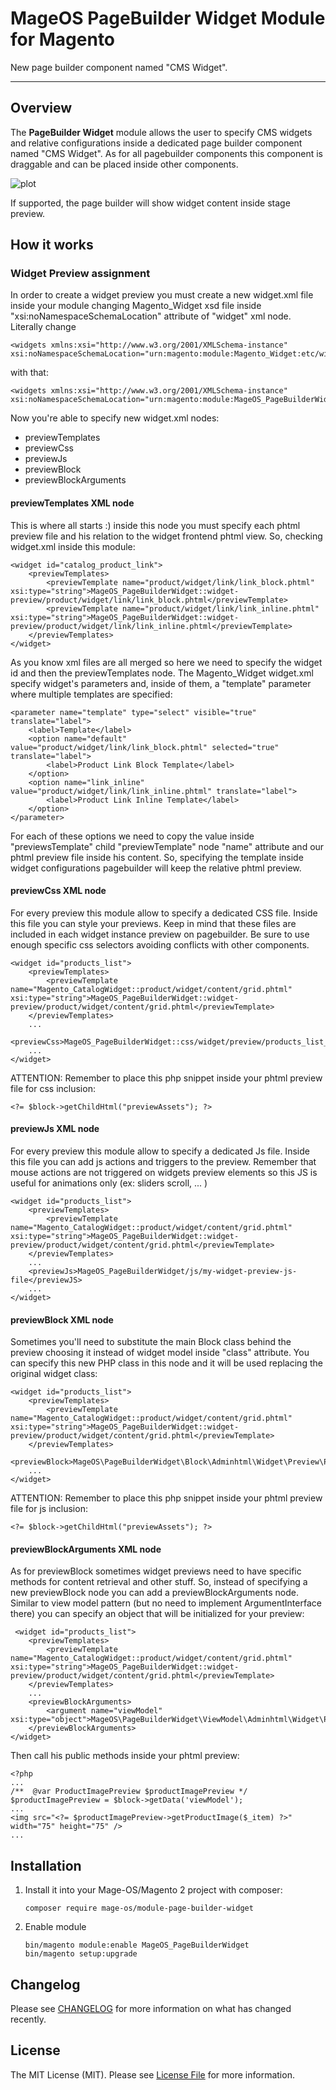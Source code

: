 # MageOS PageBuilder Widget Module for Magento

New page builder component named "CMS Widget".

---


## Overview

The **PageBuilder Widget** module allows the user to specify CMS widgets and relative configurations inside a dedicated page builder component named "CMS Widget".
As for all pagebuilder components this component is draggable and can be placed inside other components.

![plot](./doc/widget-sidebar_screenshot.png)

If supported, the page builder will show widget content inside stage preview.


## How it works

### Widget Preview assignment

In order to create a widget preview you must create a new widget.xml file inside your module changing Magento_Widget xsd file inside "xsi:noNamespaceSchemaLocation" attribute of "widget" xml node.
Literally change
```
<widgets xmlns:xsi="http://www.w3.org/2001/XMLSchema-instance" xsi:noNamespaceSchemaLocation="urn:magento:module:Magento_Widget:etc/widget.xsd">
```
with that:
```
<widgets xmlns:xsi="http://www.w3.org/2001/XMLSchema-instance" xsi:noNamespaceSchemaLocation="urn:magento:module:MageOS_PageBuilderWidget:etc/widget.xsd">
```
Now you're able to specify new widget.xml nodes:
- previewTemplates
- previewCss
- previewJs
- previewBlock
- previewBlockArguments

#### previewTemplates XML node

This is where all starts :) inside this node you must specify each phtml preview file and his relation to the widget frontend phtml view.
So, checking widget.xml inside this module:
```
<widget id="catalog_product_link">
    <previewTemplates>
        <previewTemplate name="product/widget/link/link_block.phtml" xsi:type="string">MageOS_PageBuilderWidget::widget-preview/product/widget/link/link_block.phtml</previewTemplate>
        <previewTemplate name="product/widget/link/link_inline.phtml" xsi:type="string">MageOS_PageBuilderWidget::widget-preview/product/widget/link/link_inline.phtml</previewTemplate>
    </previewTemplates>
</widget>
```
As you know xml files are all merged so here we need to specify the widget id and then the previewTemplates node.
The Magento_Widget widget.xml specify widget's parameters and, inside of them, a "template" parameter where multiple templates are specified:
```
<parameter name="template" type="select" visible="true" translate="label">
    <label>Template</label>
    <option name="default" value="product/widget/link/link_block.phtml" selected="true" translate="label">
        <label>Product Link Block Template</label>
    </option>
    <option name="link_inline" value="product/widget/link/link_inline.phtml" translate="label">
        <label>Product Link Inline Template</label>
    </option>
</parameter>
```
For each of these options we need to copy the value inside "previewsTemplate" child "previewTemplate" node "name" attribute and our phtml preview file inside his content.
So, specifying the template inside widget configurations pagebuilder will keep the relative phtml preview.

#### previewCss XML node

For every preview this module allow to specify a dedicated CSS file.
Inside this file you can style your previews. 
Keep in mind that these files are included in each widget instance preview on pagebuilder.
Be sure to use enough specific css selectors avoiding conflicts with other components.
```
<widget id="products_list">
    <previewTemplates>
        <previewTemplate name="Magento_CatalogWidget::product/widget/content/grid.phtml" xsi:type="string">MageOS_PageBuilderWidget::widget-preview/product/widget/content/grid.phtml</previewTemplate>
    </previewTemplates>
    ...
    <previewCss>MageOS_PageBuilderWidget::css/widget/preview/products_list_and_grid.css</previewCss>
    ...
</widget>
```
ATTENTION: Remember to place this php snippet inside your phtml preview file for css inclusion:
```
<?= $block->getChildHtml("previewAssets"); ?>
```

#### previewJs XML node

For every preview this module allow to specify a dedicated Js file.
Inside this file you can add js actions and triggers to the preview.
Remember that mouse actions are not triggered on widgets preview elements so this JS is useful for animations only (ex: sliders scroll, ... )
```
<widget id="products_list">
    <previewTemplates>
        <previewTemplate name="Magento_CatalogWidget::product/widget/content/grid.phtml" xsi:type="string">MageOS_PageBuilderWidget::widget-preview/product/widget/content/grid.phtml</previewTemplate>
    </previewTemplates>
    ...
    <previewJs>MageOS_PageBuilderWidget/js/my-widget-preview-js-file</previewJS>
    ...
</widget>
```

#### previewBlock XML node

Sometimes you'll need to substitute the main Block class behind the preview choosing it instead of widget model inside "class" attribute.
You can specify this new PHP class in this node and it will be used replacing the original widget class:
```
<widget id="products_list">
    <previewTemplates>
        <previewTemplate name="Magento_CatalogWidget::product/widget/content/grid.phtml" xsi:type="string">MageOS_PageBuilderWidget::widget-preview/product/widget/content/grid.phtml</previewTemplate>
    </previewTemplates>
    <previewBlock>MageOS\PageBuilderWidget\Block\Adminhtml\Widget\Preview\ProductsList</previewBlock>
    ...
</widget>
```
ATTENTION: Remember to place this php snippet inside your phtml preview file for js inclusion:
```
<?= $block->getChildHtml("previewAssets"); ?>
```

#### previewBlockArguments XML node

As for previewBlock sometimes widget previews need to have specific methods for content retrieval and other stuff.
So, instead of specifying a new previewBlock node you can add a previewBlockArguments node.
Similar to view model pattern (but no need to implement ArgumentInterface there) you can specify an object that will be initialized for your preview:
```
 <widget id="products_list">
    <previewTemplates>
        <previewTemplate name="Magento_CatalogWidget::product/widget/content/grid.phtml" xsi:type="string">MageOS_PageBuilderWidget::widget-preview/product/widget/content/grid.phtml</previewTemplate>
    </previewTemplates>
    ...
    <previewBlockArguments>
        <argument name="viewModel" xsi:type="object">MageOS\PageBuilderWidget\ViewModel\Adminhtml\Widget\Preview\ProductImagePreview</argument>
    </previewBlockArguments>
</widget>
```
Then call his public methods inside your phtml preview:
```
<?php
...
/**  @var ProductImagePreview $productImagePreview */
$productImagePreview = $block->getData('viewModel');
...
<img src="<?= $productImagePreview->getProductImage($_item) ?>" width="75" height="75" />
...
```

## Installation

1. Install it into your Mage-OS/Magento 2 project with composer:
    ```
    composer require mage-os/module-page-builder-widget
    ```

2. Enable module
    ```
    bin/magento module:enable MageOS_PageBuilderWidget
    bin/magento setup:upgrade
    ```

## Changelog

Please see [CHANGELOG](CHANGELOG.md) for more information on what has changed recently.


## License

The MIT License (MIT). Please see [License File](LICENSE) for more information.
